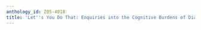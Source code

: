 ```yaml
---
anthology_id: Z05-4018
title: 'Let''s You Do That: Enquiries into the Cognitive Burdens of Dialogue'
---
```

